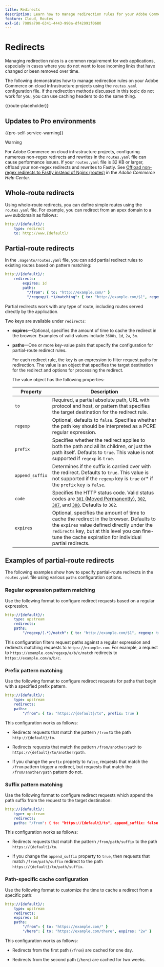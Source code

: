 ```yaml
---
title: Redirects
description: Learn how to manage redirection rules for your Adobe Commerce on cloud infrastructure project.
feature: Cloud, Routes
exl-id: 7089a790-6341-4443-990a-df42091f0680
---
```

# Redirects

Managing redirection rules is a common requirement for web applications, especially in cases where you do not want to lose incoming links that have changed or been removed over time.

The following demonstrates how to manage redirection rules on your Adobe Commerce on cloud infrastructure projects using the `routes.yaml` configuration file. If the redirection methods discussed in this topic do not work for you, you can use caching headers to do the same thing.

{{route-placeholder}}

## Updates to Pro environments

{{pro-self-service-warning}}

>[!WARNING]
>
>For Adobe Commerce on cloud infrastructure projects, configuring numerous non-regex redirects and rewrites in the `routes.yaml` file can cause performance issues. If your `routes.yaml` file is 32 KB or larger, offload your non-regex redirects and rewrites to Fastly. See [Offload non-regex redirects to Fastly instead of Nginx (routes)](https://experienceleague.adobe.com/docs/commerce-knowledge-base/kb/troubleshooting/miscellaneous/offload-non-regex-redirects-to-fastly-instead-of-nginx-routes.html) in the _Adobe Commerce Help Center_.

## Whole-route redirects

Using whole-route redirects, you can define simple routes using the `routes.yaml` file. For example, you can redirect from an apex domain to a `www` subdomain as follows:

```yaml
http://{default}/:
    type: redirect
    to: http://www.{default}/
```

## Partial-route redirects

In the `.magento/routes.yaml` file, you can add partial redirect rules to existing routes based on pattern matching:

```yaml
http://{default}/:
    redirects:
        expires: 1d
        paths:
          "/from": { to: "http://example.com/" }
          "/regexp/(.*)/matching": { to: "http://example.com/$1", regexp: true }
```

Partial redirects work with any type of route, including routes served directly by the application.

Two keys are available under `redirects`:

-  **expires**—Optional, specifies the amount of time to cache the redirect in the browser. Examples of valid values include `3600s`, `1d`, `2w`, `3m`.

-  **paths**—One or more key-value pairs that specify the configuration for partial-route redirect rules.

   For each redirect rule, the key is an expression to filter request paths for redirection. The value is an object that specifies the target destination for the redirect and options for processing the redirect.

   The value object has the following properties:

   | Property   | Description |
   | ---------- | ----------- |
   | `to`       | Required, a partial absolute path, URL with protocol and host, or pattern that specifies the target destination for the redirect rule. |
   | `regexp`   | Optional, defaults to `false`. Specifies whether the path key should be interpreted as a PCRE regular expression. |
   | `prefix`   | Specifies whether the redirect applies to both the path and all its children, or just the path itself. Defaults to `true`. This value is not supported if `regexp` is `true`. |
   | `append_suffix`| Determines if the suffix is carried over with the redirect. Defaults to `true`. This value is not supported if the `regexp` key is `true` or* if the `prefix` key is `false`. |
   | `code`     | Specifies the HTTP status code. Valid status codes are [`301` (Moved Permanently)](https://www.w3.org/Protocols/rfc2616/rfc2616-sec10.html#sec10.3.2), [`302`](https://www.w3.org/Protocols/rfc2616/rfc2616-sec10.html#sec10.3.3), [`307`](https://www.w3.org/Protocols/rfc2616/rfc2616-sec10.html#sec10.3.8), and [`308`](https://www.rfc-editor.org/rfc/rfc7238). Defaults to `302`. |
   | `expires`  | Optional, specifies the amount of time to cache the redirect in the browser. Defaults to the `expires` value defined directly under the `redirects` key, but at this level you can fine-tune the cache expiration for individual partial redirects. |

## Examples of partial-route redirects

The following examples show how to specify partial-route redirects in the `routes.yaml` file using various `paths` configuration options.

### Regular expression pattern matching

Use the following format to configure redirect requests based on a regular expression.

```yaml
http://{default}/:
    type: upstream
    redirects:
    paths:
        "/regexp/(.*)/match": { to: "http://example.com/$1", regexp: true }
```

This configuration filters request paths against a regular expression and redirects matching requests to `https://example.com`. For example, a request to `https://example.com/regexp/a/b/c/match` redirects to `https://example.com/a/b/c`.

### Prefix pattern matching

Use the following format to configure redirect requests for paths that begin with a specified prefix pattern.

```yaml
http://{default}/:
    type: upstream
    redirects:
    paths:
        "/from": { to: "https://{default}/to", prefix: true }
```

This configuration works as follows:

-  Redirects requests that match the pattern `/from` to the path `http://{default}/to`.

-  Redirects requests that match the pattern `/from/another/path` to `https://{default}/to/another/path`.

-  If you change the `prefix` property to `false`, requests that match the `/from` pattern trigger a redirect, but requests that match the `/from/another/path` pattern do not.

### Suffix pattern matching

Use the following format to configure redirect requests which append the path suffix from the request to the target destination:

```yaml
http://{default}/:
    type: upstream
    redirects:
    paths: "/from": { to: "https://{default}/to", append_suffix: false }
```

This configuration works as follows:

-  Redirects requests that match the pattern `/from/path/suffix` to the path `https://{default}/to`.

-  If you change the `append_suffix` property to `true`, then requests that match `/from/path/suffix`  redirect to the path `https://{default}/to/path/suffix`.

### Path-specific cache configuration

Use the following format to customize the time to cache a redirect from a specific path:

```yaml
http://{default}/:
    type: upstream
    redirects:
    expires: 1d
    paths:
        "/from": { to: "https://example.com/" }
        "/here": { to: "https://example.com/there", expires: "2w" }
```

This configuration works as follows:

-  Redirects from the first path (`/from`) are cached for one day.

-  Redirects from the second path (`/here`) are cached for two weeks.
